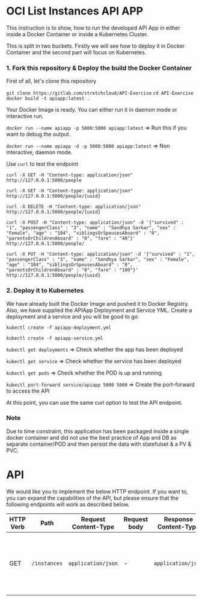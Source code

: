 # OCI List Instances API APP


This instruction is to show, how to run the developed API App in either inside a Docker Container or inside a Kubernetes Cluster.

This is split in two buckets. Firstly we will see how to deploy it in Docker Container and the second part will focus on Kubernetes.

  

### 1. Fork this repository & Deploy the build the Docker Container

First of all, let's clone this repository

`git clone https://gitlab.com/stretchcloud/API-Exercise`
`cd API-Exercise`
`docker build -t apiapp:latest .`

Your Docker Image is ready. You can either run it in daemon mode or interactive run.

`docker run --name apiapp -p 5000:5000 apiapp:latest` => Run this if you want to debug the output.

`docker run --name apiapp -d -p 5000:5000 apiapp:latest` => Non interactive, daemon mode.

Use `curl` to test the endpoint

`curl -X GET -H "Content-type: application/json" http://127.0.0.1:5000/people`

`curl -X GET -H "Content-type: application/json" http://127.0.0.1:5000/people/{uuid}`

`curl -X DELETE -H "Content-type: application/json" http://127.0.0.1:5000/people/{uuid}`

`curl -X POST -H "Content-type: application/json" -d '{"survived" : "1", "passengerClass" : "3", "name" : "Sandhya Sarkar", "sex" : "Female", "age" : "104", "siblingsOrSpousesAboard" : "0", "parentsOrChildrenAboard" : "0", "fare" : "40"}' http://127.0.0.1:5000/people/`

`curl -X PUT -H "Content-type: application/json" -d '{"survived" : "1", "passengerClass" : "3", "name" : "Sandhya Sarkar", "sex" : "Female", "age" : "104", "siblingsOrSpousesAboard" : "0", "parentsOrChildrenAboard" : "0", "fare" : "100"}' http://127.0.0.1:5000/people/{uuid}`



### 2. Deploy it to Kubernetes

We have already built the Docker Image and pushed it to Docker Registry. Also, we have supplied the APIApp Deployment and Service YML. Create a deployment and a service and you will be good to go.

`kubectl create -f apiapp-deployment.yml`

`kubectl create -f apiapp-service.yml`

`kubectl get deployments` => Check whether the app has been deployed

`kubectl get service` => Check whether the service has been deployed

`kubectl get pods` => Check whether the POD is up and running 

`kubectl port-forward service/apiapp 5000 5000` => Create the port-forward to access the API

At this point, you can use the same curl option to test the API endpoint.

### Note
Due to time constraint, this application has been packaged inside a single docker container and did not use the best practice of App and DB as separate container/POD and then persist the data with statefulset & a PV & PVC.



# API

We would like you to implement the below HTTP endpoint.
If you want to, you can expand the capabilities of the API, but please ensure that the following endpoints will work as described below.

| HTTP Verb | Path         | Request Content-Type | Request body | Response Content-Type | Example response body                                        |
| --------- | ------------ | -------------------- | ------------ | --------------------- | ------------------------------------------------------------ |
| GET       | `/instances` | `application/json`   | -            | `application/json`    | `[ { "uuid": "49dc24bd-906d-4497-bcfc-ecc8c309ecfc", survived": true, "passengerClass": 3, "name": "Mr. Owen Harris Braund", "sex": "male", "age": 22, "siblingsOrSpousesAboard": 1, "parentsOrChildrenAboard":0, "fare":7.25}, ... ]` |



